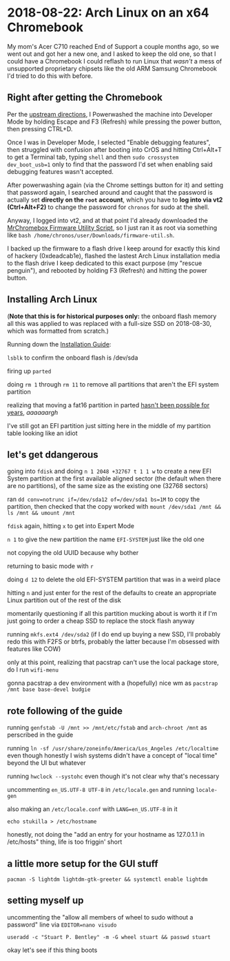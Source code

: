 # 2018-08-22: Arch Linux on an x64 Chromebook

My mom's Acer C710 reached End of Support a couple months ago, so we went out and got her a new one, and I asked to keep the old one, so that I could have a Chromebook I could reflash to run Linux that *wasn't* a mess of unsupported proprietary chipsets like the old ARM Samsung Chromebook I'd tried to do this with before.

## Right after getting the Chromebook

Per the [upstream directions](https://www.chromium.org/chromium-os/developer-information-for-chrome-os-devices/acer-c7-chromebook), I Powerwashed the machine into Developer Mode by holding Escape and F3 (Refresh) while pressing the power button, then pressing CTRL+D.

Once I was in Developer Mode, I selected "Enable debugging features", then struggled with confusion after booting into CrOS and hitting Ctrl+Alt+T to get a Terminal tab, typing `shell` and then `sudo crossystem dev_boot_usb=1` only to find that the password I'd set when enabling said debugging features wasn't accepted.

After powerwashing again (via the Chrome settings button for it) and setting that password again, I searched around and caught that the password is actually set **directly on the `root` account**, which you have to **log into via vt2 (Ctrl+Alt+F2)** to change the password for `chronos` for sudo at the shell.

Anyway, I logged into vt2, and at that point I'd already downloaded the [MrChromebox Firmware Utility Script](https://mrchromebox.tech/#fwscript), so I just ran it as root via something like `bash /home/chronos/user/Downloads/firmware-util.sh`.

I backed up the firmware to a flash drive I keep around for exactly this kind of hackery (0xdeadcab1e), flashed the lastest Arch Linux installation media to the flash drive I keep dedicated to this exact purpose (my "rescue penguin"), and rebooted by holding F3 (Refresh) and hitting the power button.

## Installing Arch Linux

(**Note that this is for historical purposes only:** the onboard flash memory all this was applied to was replaced with a full-size SSD on 2018-08-30, which was formatted from scratch.)

Running down the [Installation Guide](https://wiki.archlinux.org/index.php/Installation_guide):

`lsblk` to confirm the onboard flash is /dev/sda

firing up `parted`

doing `rm 1` through `rm 11` to remove all partitions that aren't the EFI system partition

realizing that moving a fat16 partition in parted [hasn't been possible for years](https://superuser.com/a/499804), *aaaaaargh*

I've still got an EFI partition just sitting here in the middle of my partition table looking like an idiot

## let's get ddangerous

going into `fdisk` and doing `n 1 2048 +32767 t 1 1 w` to create a new EFI System partition at the first available aligned sector (the default when there are no partitions), of the same size as the existing one (32768 sectors)

ran `dd conv=notrunc if=/dev/sda12 of=/dev/sda1 bs=1M` to copy the partition, then checked that the copy worked with `mount /dev/sda1 /mnt && ls /mnt && umount /mnt`

`fdisk` again, hitting `x` to get into Expert Mode

`n 1` to give the new partition the name `EFI-SYSTEM` just like the old one

not copying the old UUID because why bother

returning to basic mode with `r`

doing `d 12` to delete the old EFI-SYSTEM partition that was in a weird place

hitting `n` and just enter for the rest of the defaults to create an appropriate Linux partition out of the rest of the disk

momentarily questioning if all this partition mucking about is worth it if I'm just going to order a cheap SSD to replace the stock flash anyway

running `mkfs.ext4 /dev/sda2` (if I do end up buying a new SSD, I'll probably redo this with F2FS or btrfs, probably the latter because I'm obsessed with features like COW)

only at this point, realizing that pacstrap can't use the local package store, do I run `wifi-menu`

gonna pacstrap a dev environment with a (hopefully) nice wm as `pacstrap /mnt base base-devel budgie`

## rote following of the guide

running `genfstab -U /mnt >> /mnt/etc/fstab` and `arch-chroot /mnt` as perscribed in the guide

running `ln -sf /usr/share/zoneinfo/America/Los_Angeles /etc/localtime` even though honestly I wish systems didn't have a concept of "local time" beyond the UI but whatever

running `hwclock --systohc` even though it's not clear why that's necessary

uncommenting `en_US.UTF-8 UTF-8` in `/etc/locale.gen` and running `locale-gen`

also making an `/etc/locale.conf` with `LANG=en_US.UTF-8` in it

`echo stukilla > /etc/hostname`

honestly, not doing the "add an entry for your hostname as 127.0.1.1 in /etc/hosts" thing, life is too friggin' short

## a little more setup for the GUI stuff

`pacman -S lightdm lightdm-gtk-greeter && systemctl enable lightdm`

## setting myself up

uncommenting the "allow all members of wheel to sudo without a password" line via `EDITOR=nano visudo`

`useradd -c "Stuart P. Bentley" -m -G wheel stuart && passwd stuart`

okay let's see if this thing boots
